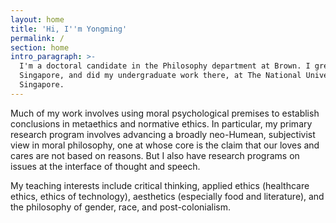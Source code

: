 ```yaml
---
layout: home
title: 'Hi, I''m Yongming'
permalink: /
section: home
intro_paragraph: >-
  I'm a doctoral candidate in the Philosophy department at Brown. I grew up in
  Singapore, and did my undergraduate work there, at The National University of
  Singapore.
---
```

Much of my work involves using moral psychological premises to establish conclusions in metaethics and normative ethics. In particular, my primary research program involves advancing a broadly neo-Humean, subjectivist view in moral philosophy, one at whose core is the claim that our loves and cares are not based on reasons. But I also have research programs on issues at the interface of thought and speech.

My teaching interests include critical thinking, applied ethics (healthcare ethics, ethics of technology), aesthetics (especially food and literature), and the philosophy of gender, race, and post-colonialism.

<!-- My CV can be found here.-->
